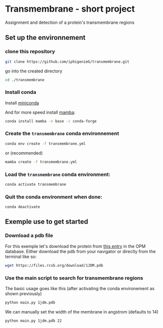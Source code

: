 # Transmembrane - short project

Assignment and detection of a protein's transmembrane regions

## Set up the environnement

### clone this repository

```bash
git clone https://github.com/iphigenieG/transmembrane.git
```
go into the created directory
```bash
cd ./transmembrane
```

### Install conda

Install [miniconda](https://docs.conda.io/en/latest/miniconda.html)

And for more speed install [mamba](https://mamba.readthedocs.io/en/latest/):
```bash
conda install mamba -n base -c conda-forge
```

### Create the `transmembrane` conda environnement

```bash
conda env create -f transmembrane.yml
```
or (recommended)

```bash
mamba create -f transmembrane.yml
```

### Load the `transmembrane` conda environment:
```bash
conda activate transmembrane
```

### Quit the conda environment when done:
```
conda deactivate
```
## Exemple use to get started

### Download a pdb file
For this exemple let's download the protein from [this entry](https://opm.phar.umich.edu/proteins/154) in the OPM database.
Either download the pdb  from your navigator or directly from the terminal like so:

```bash
wget https://files.rcsb.org/download/1JDM.pdb
```

### Use the main script to search for transmembrane regions

The basic usage goes like this (after activating the conda environement as shown previously)

```bash
python main.py 1jdm.pdb
```
We can manually set the width of the membrane in angstrom (defaults to 14)

```bash
python main.py 1jdm.pdb 22
```